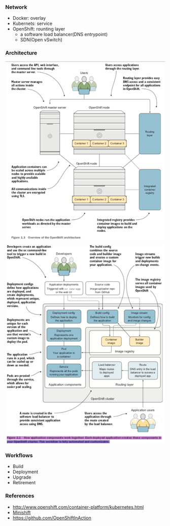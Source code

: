 ### Network
*	Docker: overlay
* 	Kubernets: service
*  OpenShift: rounting layer
	*	a software load balancer(DNS entrypoint)  
	* 	SDN(Open vSwitch)

### Architecture
![](./img/0059.png)

![](./img/0060.png)


### Workflows
*	Build
* 	Deployment
*	Upgrade
* 	Retirement

### References
*	http://www.openshift.com/container-platform/kubernetes.html
* 	[Minishift](https://github.com/minishift/minishift)
*	https://github.com/OpenShiftInAction
